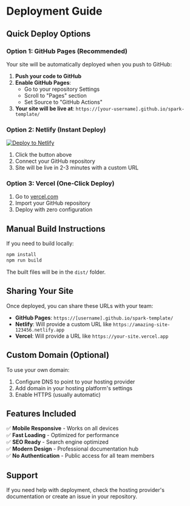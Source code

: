 # Deployment Guide

## Quick Deploy Options

### Option 1: GitHub Pages (Recommended)
Your site will be automatically deployed when you push to GitHub:

1. **Push your code to GitHub**
2. **Enable GitHub Pages**:
   - Go to your repository Settings
   - Scroll to "Pages" section
   - Set Source to "GitHub Actions"
3. **Your site will be live at**: `https://[your-username].github.io/spark-template/`

### Option 2: Netlify (Instant Deploy)
[![Deploy to Netlify](https://www.netlify.com/img/deploy/button.svg)](https://app.netlify.com/start/deploy)

1. Click the button above
2. Connect your GitHub repository
3. Site will be live in 2-3 minutes with a custom URL

### Option 3: Vercel (One-Click Deploy)
1. Go to [vercel.com](https://vercel.com)
2. Import your GitHub repository
3. Deploy with zero configuration

## Manual Build Instructions

If you need to build locally:

```bash
npm install
npm run build
```

The built files will be in the `dist/` folder.

## Sharing Your Site

Once deployed, you can share these URLs with your team:

- **GitHub Pages**: `https://[username].github.io/spark-template/`
- **Netlify**: Will provide a custom URL like `https://amazing-site-123456.netlify.app`
- **Vercel**: Will provide a URL like `https://your-site.vercel.app`

## Custom Domain (Optional)

To use your own domain:
1. Configure DNS to point to your hosting provider
2. Add domain in your hosting platform's settings
3. Enable HTTPS (usually automatic)

## Features Included

✅ **Mobile Responsive** - Works on all devices  
✅ **Fast Loading** - Optimized for performance  
✅ **SEO Ready** - Search engine optimized  
✅ **Modern Design** - Professional documentation hub  
✅ **No Authentication** - Public access for all team members  

## Support

If you need help with deployment, check the hosting provider's documentation or create an issue in your repository.